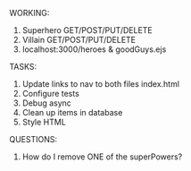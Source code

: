 WORKING:
1. Superhero GET/POST/PUT/DELETE
2. Villain GET/POST/PUT/DELETE
3. localhost:3000/heroes & goodGuys.ejs

TASKS:
1. Update links to nav to both files index.html
2. Configure tests
3. Debug async
4. Clean up items in database
5. Style HTML

QUESTIONS:
1. How do I remove ONE of the superPowers?
